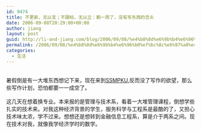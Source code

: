 ```yaml
---
id: 9474
title: 不更新，无以言；不跟帖，无以立：都一周了，没有写东西的念头
date: 2006-09-08T20:29:00+00:00
author: jiang
layout: post
guid: http://li-and-jiang.com/blog/2006/09/08/%e4%b8%8d%e6%9b%b4%e6%96%b0%ef%bc%8c%e6%97%a0%e4%bb%a5%e8%a8%80%ef%bc%9b%e4%b8%8d%e8%b7%9f%e5%b8%96%ef%bc%8c%e6%97%a0%e4%bb%a5%e7%ab%8b%ef%bc%9a%e9%83%bd%e4%b8%80%e5%91%a8%e4%ba%86%ef%bc%8c%e6%b2%a1/
permalink: /2006/09/08/%e4%b8%8d%e6%9b%b4%e6%96%b0%ef%bc%8c%e6%97%a0%e4%bb%a5%e8%a8%80%ef%bc%9b%e4%b8%8d%e8%b7%9f%e5%b8%96%ef%bc%8c%e6%97%a0%e4%bb%a5%e7%ab%8b%ef%bc%9a%e9%83%bd%e4%b8%80%e5%91%a8%e4%ba%86%ef%bc%8c%e6%b2%a1/
categories:
  - 生活
---
```

<div>
   
</div>

<div>
  暑假倒是有一大堆东西想记下来，现在来到<a href="http://www.ss.pku.edu.cn">SSMPKU</a>,反而没了写作的欲望，那么些写作计划，恐怕都要一一成空了。
</div>

<div>
   
</div>

<div>
  这几天在想着换专业。本来报的是管理与技术系，看着一大堆管理课程，倒想学些扎实的技术来。对我这种经济背景的学生，服务科学与工程系是最酷的了，又担心技术味太浓，学不过来。想想还是想转到金融信息工程系，算是介于两系之间。现在技术对我，就像我学经济学时的数学。
</div>

<div>
   
</div>